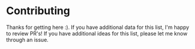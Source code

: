 # Contributing

Thanks for getting here :). If you have additional data for this list, I'm happy to review PR's! If you have additional ideas for this list, please let me know through an issue.

